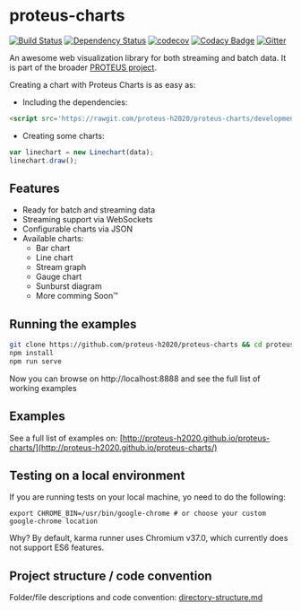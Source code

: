 proteus-charts 
==============
[![Build Status](https://travis-ci.org/proteus-h2020/proteus-charts.svg?branch=development)](https://travis-ci.org/proteus-h2020/proteus-charts)
[![Dependency Status](https://www.versioneye.com/user/projects/57303069a0ca35004baf8700/badge.svg?style=flat)](https://www.versioneye.com/user/projects/57303069a0ca35004baf8700)
[![codecov](https://codecov.io/gh/proteus-h2020/proteus-charts/branch/development/graph/badge.svg)](https://codecov.io/gh/proteus-h2020/proteus-charts/branch/development)
[![Codacy Badge](https://api.codacy.com/project/badge/grade/828f75b1887540969e7e79937715198b)](https://www.codacy.com/app/nachogarcia91/proteus-charts)
[![Gitter](https://img.shields.io/gitter/room/proteus-h2020/proteus-charts.svg?maxAge=2592000)](https://gitter.im/proteus-h2020/proteus-charts)

An awesome web visualization library for both streaming and batch data. It is part of the broader [PROTEUS project](http://www.proteus-bigdata.com/). 

Creating a chart with Proteus Charts is as easy as:

- Including the dependencies: 
```html
<script src='https://rawgit.com/proteus-h2020/proteus-charts/development/dist/proteus-charts.js'></script>
```
- Creating some charts:
```js
var linechart = new Linechart(data);
linechart.draw();
```
## Features
- Ready for batch and streaming data
- Streaming support via WebSockets
- Configurable charts via JSON
- Available charts:
  - Bar chart
  - Line chart
  - Stream graph
  - Gauge chart
  - Sunburst diagram
  - More comming Soon™
## Running the examples
```bash
git clone https://github.com/proteus-h2020/proteus-charts && cd proteus-charts
npm install
npm run serve
```
Now you can browse on http://localhost:8888 and see the full list of working examples

## Examples

See a full list of examples on: [http://proteus-h2020.github.io/proteus-charts/](http://proteus-h2020.github.io/proteus-charts/)
## Testing on a local environment
If you are running tests on your local machine, yo need to do the following:

`export CHROME_BIN=/usr/bin/google-chrome # or choose your custom google-chrome location`

Why? By default, karma runner uses Chromium v37.0, which currently does not support ES6 features.

## Project structure / code convention
Folder/file descriptions and code convention: [directory-structure.md](https://github.com/PROTEUS-H2020/proteus-graphs/blob/master/directory-structure.md) 
